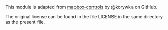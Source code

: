 This module is adapted from [mapbox-controls](https://github.com/korywka/mapbox-controls/tree/master/packages/styles)
by @korywka on GitHub.

The original license can be found in the file LICENSE in the same directory as the present file.
